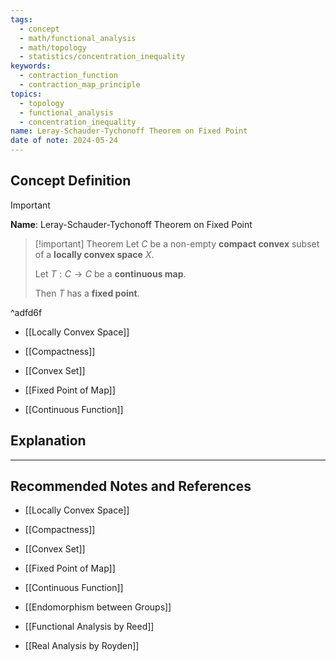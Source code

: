 ```yaml
---
tags:
  - concept
  - math/functional_analysis
  - math/topology
  - statistics/concentration_inequality
keywords:
  - contraction_function
  - contraction_map_principle
topics:
  - topology
  - functional_analysis
  - concentration_inequality
name: Leray-Schauder-Tychonoff Theorem on Fixed Point
date of note: 2024-05-24
---
```


## Concept Definition

>[!important]
>**Name**: Leray-Schauder-Tychonoff Theorem on Fixed Point

>[!important] Theorem
>Let $C$ be a non-empty **compact convex** subset of a **locally convex space** $X$.
>
>Let $T: C\to C$ be a **continuous map**.
>
>Then $T$ has a **fixed point**. 

^adfd6f

- [[Locally Convex Space]]
- [[Compactness]]
- [[Convex Set]]

- [[Fixed Point of Map]]

- [[Continuous Function]]

## Explanation









-----------
##  Recommended Notes and References

- [[Locally Convex Space]]
- [[Compactness]]
- [[Convex Set]]

- [[Fixed Point of Map]]

- [[Continuous Function]]

- [[Endomorphism between Groups]]

- [[Functional Analysis by Reed]]
- [[Real Analysis by Royden]]